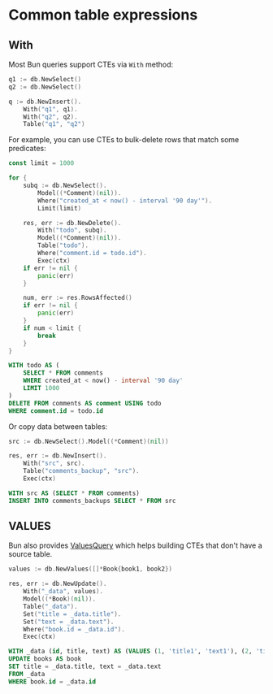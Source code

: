 # Common table expressions

## With

Most Bun queries support CTEs via `With` method:

```go
q1 := db.NewSelect()
q2 := db.NewSelect()

q := db.NewInsert().
    With("q1", q1).
    With("q2", q2).
    Table("q1", "q2")
```

For example, you can use CTEs to bulk-delete rows that match some predicates:

```go
const limit = 1000

for {
	subq := db.NewSelect().
		Model((*Comment)(nil)).
		Where("created_at < now() - interval '90 day'").
		Limit(limit)

	res, err := db.NewDelete().
		With("todo", subq).
		Model((*Comment)(nil)).
		Table("todo").
		Where("comment.id = todo.id").
		Exec(ctx)
	if err != nil {
		panic(err)
	}

	num, err := res.RowsAffected()
	if err != nil {
		panic(err)
	}
	if num < limit {
		break
	}
}
```

```sql
WITH todo AS (
    SELECT * FROM comments
    WHERE created_at < now() - interval '90 day'
    LIMIT 1000
)
DELETE FROM comments AS comment USING todo
WHERE comment.id = todo.id
```

Or copy data between tables:

```go
src := db.NewSelect().Model((*Comment)(nil))

res, err := db.NewInsert().
    With("src", src).
    Table("comments_backup", "src").
    Exec(ctx)
```

```sql
WITH src AS (SELECT * FROM comments)
INSERT INTO comments_backups SELECT * FROM src
```

## VALUES

Bun also provides [ValuesQuery](https://pkg.go.dev/github.com/uptrace/bun#ValuesQuery) which helps
building CTEs that don't have a source table.

```go
values := db.NewValues([]*Book{book1, book2})

res, err := db.NewUpdate().
    With("_data", values).
    Model((*Book)(nil)).
    Table("_data").
    Set("title = _data.title").
    Set("text = _data.text").
    Where("book.id = _data.id").
    Exec(ctx)
```

```sql
WITH _data (id, title, text) AS (VALUES (1, 'title1', 'text1'), (2, 'title2', 'text2'))
UPDATE books AS book
SET title = _data.title, text = _data.text
FROM _data
WHERE book.id = _data.id
```
